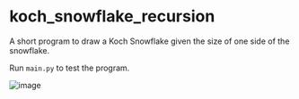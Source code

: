 # koch_snowflake_recursion
A short program to draw a Koch Snowflake given the size of one side of the snowflake.

Run ```main.py``` to test the program.

![image](https://user-images.githubusercontent.com/47531441/152295513-6d278857-4ae3-4716-8ced-1f16fec7681c.png)
